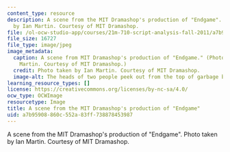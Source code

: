 ```yaml
---
content_type: resource
description: A scene from the MIT Dramashop's production of "Endgame". Photo taken
  by Ian Martin. Courtesy of MIT Dramashop.
file: /ol-ocw-studio-app/courses/21m-710-script-analysis-fall-2011/a7b95908860c552a83ff738878453987_21m-710f11.jpg
file_size: 16727
file_type: image/jpeg
image_metadata:
  caption: A scene from MIT Dramashop's production of "Endgame." (Photo taken by Ian
    Martin. Courtesy of MIT Dramashop.)
  credit: Photo taken by Ian Martin. Courtesy of MIT Dramashop.
  image-alt: The heads of two people peek out from the top of garbage bins.
learning_resource_types: []
license: https://creativecommons.org/licenses/by-nc-sa/4.0/
ocw_type: OCWImage
resourcetype: Image
title: A scene from the MIT Dramashop's production of "Endgame"
uid: a7b95908-860c-552a-83ff-738878453987
---
```

A scene from the MIT Dramashop's production of "Endgame". Photo taken by Ian Martin. Courtesy of MIT Dramashop.